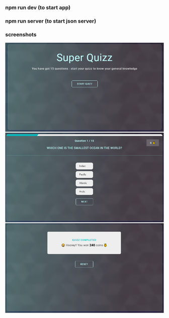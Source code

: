### npm run dev (to start app)

### npm run server (to start json server)

### screenshots

![initial-start-screen](./screenshots/screen-1.png)
![quizz-screen](./screenshots/screen-2.png)
![finish-score-screen](./screenshots/screen-3.png)
